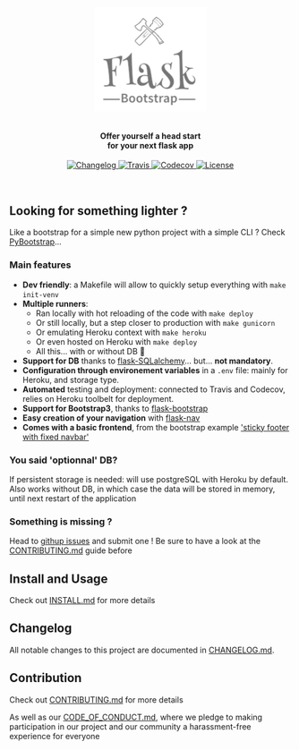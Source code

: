 <!-- markdownlint-disable -->
<h1 align="center" style="margin:1em">
  <img src="./docs/static/logo.png"
       alt="Flask Bootstrap"
       width="200">
</h1>

<h4 align="center">
  Offer yourself a head start <br /> for your next flask app
</h4>

<p align="center">
  <a href="https://github.com/ebreton/flaskbootstrap/blob/master/docs/CHANGELOG.md">
    <img src="https://img.shields.io/github/release/ebreton/flaskbootstrap.svg"
         alt="Changelog">
  </a>
  <a href="https://travis-ci.org/ebreton/flaskbootstrap">
    <img src="https://travis-ci.org/ebreton/flaskbootstrap.svg?branch=master"
         alt="Travis">
  </a>
  <a href="https://codecov.io/gh/ebreton/flaskbootstrap">
    <img src="https://codecov.io/gh/ebreton/flaskbootstrap/branch/master/graph/badge.svg"
         alt="Codecov" />
  </a>
  <a href="https://github.com/ebreton/flaskbootstrap/blob/master/LICENSE">
    <img src="https://img.shields.io/badge/license-MIT-blue.svg"
         alt="License" />
  </a>
</p>
<br>

## Looking for something lighter ?

Like a bootstrap for a simple new python project with a simple CLI ? Check [PyBootstrap](https://github.com/ebreton/pybootstrap)...

### Main features

- **Dev friendly**: a Makefile will allow to quickly setup everything with `make init-venv`
- **Multiple runners**:
  - Ran locally with hot reloading of the code with `make deploy`
  - Or still locally, but a step closer to production with `make gunicorn`
  - Or emulating Heroku context with `make heroku`
  - Or even hosted on Heroku with `make deploy`
  - All this... with or without DB :balloon:
- **Support for DB** thanks to [flask-SQLalchemy](http://flask-sqlalchemy.pocoo.org/2.3/)... but... **not mandatory**. 
- **Configuration through environement variables** in a `.env` file: mainly for Heroku, and storage type.
- **Automated** testing and deployment: connected to Travis and Codecov, relies on Heroku toolbelt for deployment.
- **Support for Bootstrap3**, thanks to [flask-bootstrap](https://pythonhosted.org/Flask-Bootstrap/basic-usage.html)
- **Easy creation of your navigation** with [flask-nav](http://pythonhosted.org/flask-nav/)
- **Comes with a basic frontend**, from the bootstrap example ['sticky footer with fixed navbar'](https://getbootstrap.com/docs/3.3/examples/sticky-footer-navbar/)

### You said 'optionnal' DB?

If persistent storage is needed: will use postgreSQL with Heroku by default. Also works without DB, in which case the data will be stored in memory, until next restart of the application

### Something is missing ?

Head to [githup issues](https://github.com/ebreton/flaskbootstrap/issues) and submit one ! Be sure to have a look at the [CONTRIBUTING.md](./docs/CONTRIBUTING.md) guide before

## Install and Usage

Check out [INSTALL.md](./docs/INSTALL.md) for more details

## Changelog

All notable changes to this project are documented in [CHANGELOG.md](./docs/CHANGELOG.md).

## Contribution

Check out [CONTRIBUTING.md](./docs/CONTRIBUTING.md) for more details

As well as our [CODE_OF_CONDUCT.md](./docs/CODE_OF_CONDUCT.md), where we pledge to making participation in our project and our community a harassment-free experience for everyone
